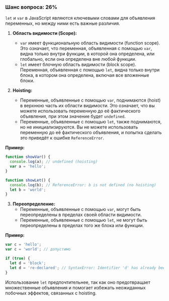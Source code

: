 ### Шанс вопроса: 26%

`let` и `var` в JavaScript являются ключевыми словами для объявления переменных, но между ними есть важные различия. 

1. **Область видимости (Scope):**
   - `var` имеет функциональную область видимости (function scope). Это означает, что переменная, объявленная с помощью `var`, видна только внутри функции, в которой она определена, или глобально, если она определена вне любой функции.
   - `let` имеет блочную область видимости (block scope). Переменная, объявленная с помощью `let`, видна только внутри блока, в котором она определена, включая все вложенные блоки.

2. **Hoisting:**
   - Переменные, объявленные с помощью `var`, поднимаются (hoist) в верхнюю часть их области видимости. Это означает, что вы можете использовать переменную до её фактического объявления, при этом значение будет `undefined`.
   - Переменные, объявленные с помощью `let`, также поднимаются, но не инициализируются. Вы не можете использовать переменную до её фактического объявления, и попытка сделать это приведёт к ошибке `ReferenceError`.

**Пример:**
```javascript
function showVar() {
  console.log(a); // undefined (hoisting)
  var a = 'hello';
}

function showLet() {
  console.log(b); // ReferenceError: b is not defined (no hoisting)
  let b = 'world';
}
```

3. **Переопределение:**
   - Переменные, объявленные с помощью `var`, могут быть переопределены в пределах своей области видимости.
   - Переменные, объявленные с помощью `let`, не могут быть переопределены в пределах того же блока или функции.

**Пример:**
```javascript
var c = 'hello';
var c = 'world'; // допустимо

if (true) {
  let d = 'block';
  let d = 're-declared'; // SyntaxError: Identifier 'd' has already been declared
}
```

Использование `let` предпочтительнее, так как оно предотвращает множественные объявления и помогает избежать неожиданных побочных эффектов, связанных с hoisting.